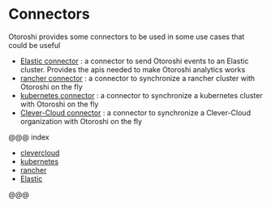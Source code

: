 # Connectors

Otoroshi provides some connectors to be used in some use cases that could be useful

* [Elastic connector](https://github.com/MAIF/otoroshi/tree/master/connectors/elasticsearch) : a connector to send Otoroshi events to an Elastic cluster. Provides the apis needed to make Otoroshi analytics works
* [rancher connector](https://github.com/MAIF/otoroshi/tree/master/connectors/rancher) : a connector to synchronize a rancher cluster with Otoroshi on the fly
* [kubernetes connector](https://github.com/MAIF/otoroshi/tree/master/connectors/kubernetes) : a connector to synchronize a kubernetes cluster with Otoroshi on the fly
* [Clever-Cloud connector](https://github.com/MAIF/otoroshi/tree/master/connectors/clevercloud) : a connector to synchronize a Clever-Cloud organization with Otoroshi on the fly


@@@ index

* [clevercloud](./clevercloud.md)
* [kubernetes](./kubernetes.md)
* [rancher](./rancher.md)
* [Elastic](./elastic.md)

@@@
